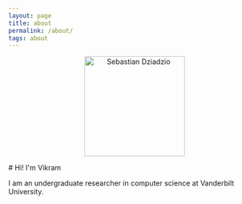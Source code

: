 ```yaml
---
layout: page
title: about
permalink: /about/
tags: about
---
```

<p style="text-align:center;"><img src="/images/me.png" width="200" height="200" alt="Sebastian Dziadzio" class="center"/> </p>
# Hi! I'm Vikram

I am an undergraduate researcher in computer science at Vanderbilt University.